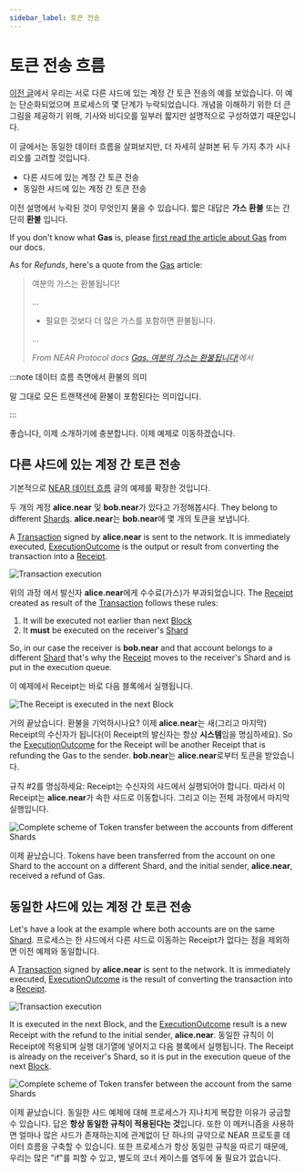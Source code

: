```yaml
---
sidebar_label: 토큰 전송
---
```


# 토큰 전송 흐름

[이전 글](near-data-flow.md)에서 우리는 서로 다른 샤드에 있는 계정 간 토큰 전송의 예를 보았습니다. 이 예는 단순화되었으며 프로세스의 몇 단계가 누락되었습니다. 개념을 이해하기 위한 더 큰 그림을 제공하기 위해, 기사와 비디오를 일부러 짧지만 설명적으로 구성하였기 때문입니다.

이 글에서는 동일한 데이터 흐름을 살펴보지만, 더 자세히 살펴본 뒤 두 가지 추가 시나리오를 고려할 것입니다.

- 다른 샤드에 있는 계정 간 토큰 전송
- 동일한 샤드에 있는 계정 간 토큰 전송

이전 설명에서 누락된 것이 무엇인지 물을 수 있습니다. 짧은 대답은 **가스 환불** 또는 간단히 **환불** 입니다.

If you don't know what **Gas** is, please [first read the article about Gas](https://docs.near.org/concepts/protocol/gas) from our docs.

As for *Refunds*, here's a quote from the [Gas](https://docs.near.org/concepts/protocol/gas) article:

> 여분의 가스는 환불됩니다!
> 
> ...
> 
> - 필요한 것보다 더 많은 가스를 포함하면 환불됩니다.
> 
> ...
> 
> *From NEAR Protocol docs [Gas. 여분의 가스는 환불됩니다!](https://docs.near.org/concepts/protocol/gas#attach-extra-gas-get-refunded)에서*


:::note 데이터 흐름 측면에서 환불의 의미

말 그대로 모든 트랜잭션에 환불이 포함된다는 의미입니다.

:::

좋습니다, 이제 소개하기에 충분합니다. 이제 예제로 이동하겠습니다.


## 다른 샤드에 있는 계정 간 토큰 전송

기본적으로 [NEAR 데이터 흐름](near-data-flow.md) 글의 예제를 확장한 것입니다.

두 개의 계정 **alice.near** 및 **bob.near**가 있다고 가정해봅시다. They belong to different [Shards](/build/data-infrastructure/lake-data-structures/shard). **alice.near**는 **bob.near**에 몇 개의 토큰을 보냅니다.

A [Transaction](/build/data-infrastructure/lake-data-structures/transaction) signed by **alice.near** is sent to the network. It is immediately executed, [ExecutionOutcome](/build/data-infrastructure/lake-data-structures/execution-outcome) is the output or result from converting the transaction into a [Receipt](/build/data-infrastructure/lake-data-structures/receipt).

![Transaction execution](/docs/flow/03-tx-outcome-receipt.png)

위의 과정 에서 발신자 **alice.near**에게 수수료(가스)가 부과되었습니다. The [Receipt](/build/data-infrastructure/lake-data-structures/receipt) created as result of the [Transaction](/build/data-infrastructure/lake-data-structures/transaction) follows these rules:

1. It will be executed not earlier than next [Block](/build/data-infrastructure/lake-data-structures/block)
2. It **must** be executed on the receiver's [Shard](/build/data-infrastructure/lake-data-structures/shard)

So, in our case the receiver is **bob.near** and that account belongs to a different [Shard](/build/data-infrastructure/lake-data-structures/shard) that's why the [Receipt](/build/data-infrastructure/lake-data-structures/receipt) moves to the receiver's Shard and is put in the execution queue.

이 예제에서 Receipt는 바로 다음 블록에서 실행됩니다.

![The Receipt is executed in the next Block](/docs/flow/04-send-nears-flow.png)

거의 끝났습니다. 환불을 기억하시나요? 이제 **alice.near**는 새(그리고 마지막) Receipt의 수신자가 됩니다(이 Receipt의 발신자는 항상 **시스템**임을 명심하세요). So the [ExecutionOutcome](/build/data-infrastructure/lake-data-structures/execution-outcome) for the Receipt will be another Receipt that is refunding the Gas to the sender. **bob.near**는 **alice.near**로부터 토큰을 받았습니다.

규칙 #2를 명심하세요: Receipt는 수신자의 샤드에서 실행되어야 합니다. 따라서 이 Receipt는 **alice.near**가 속한 샤드로 이동합니다. 그리고 이는 전체 과정에서 마지막 실행입니다.

![Complete scheme of Token transfer between the accounts from different Shards](/docs/flow-token-transfer/01-diff-shards-complete.png)

이제 끝났습니다. Tokens have been transferred from the account on one Shard to the account on a different Shard, and the initial sender, **alice.near**, received a refund of Gas.


## 동일한 샤드에 있는 계정 간 토큰 전송

Let's have a look at the example where both accounts are on the same [Shard](/build/data-infrastructure/lake-data-structures/shard). 프로세스는 한 샤드에서 다른 샤드로 이동하는 Receipt가 없다는 점을 제외하면 이전 예제와 동일합니다.

A [Transaction](/build/data-infrastructure/lake-data-structures/transaction) signed by **alice.near** is sent to the network. It is immediately executed, [ExecutionOutcome](/build/data-infrastructure/lake-data-structures/execution-outcome) is the result of converting the transaction into a [Receipt](/build/data-infrastructure/lake-data-structures/receipt).

![Transaction execution](/docs/flow/03-tx-outcome-receipt.png)

It is executed in the next Block, and the [ExecutionOutcome](/build/data-infrastructure/lake-data-structures/execution-outcome) result is a new Receipt with the refund to the initial sender, **alice.near**. 동일한 규칙이 이 Receipt에 적용되며 실행 대기열에 넣어지고 다음 블록에서 실행됩니다. The Receipt is already on the receiver's Shard, so it is put in the execution queue of the next [Block](/build/data-infrastructure/lake-data-structures/block).

![Complete scheme of Token transfer between the account from the same Shards](/docs/flow-token-transfer/02-same-shard-complete.png)

이제 끝났습니다. 동일한 샤드 예제에 대해 프로세스가 지나치게 복잡한 이유가 궁금할 수 있습니다. 답은 **항상 동일한 규칙이 적용된다는 것**입니다. 또한 이 메커니즘을 사용하면 얼마나 많은 샤드가 존재하는지에 관계없이 단 하나의 규약으로 NEAR 프로토콜 데이터 흐름을 구축할 수 있습니다. 또한 프로세스가 항상 동일한 규칙을 따르기 때문에, 우리는 많은 "if"를 피할 수 있고, 별도의 코너 케이스를 염두에 둘 필요가 없습니다.

